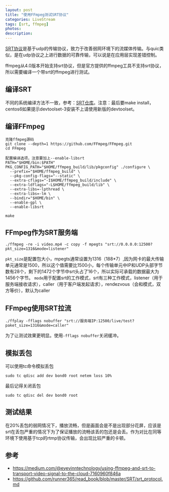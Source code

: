 ```yaml
---
layout: post
title: "使用FFmpeg测试SRT协议"
categories: LiveStream
tags: [srt, ffmpeg]
photos:
description: 
---
```


[SRT协议](https://github.com/Haivision/srt)是基于udp的传输协议，致力于改善弱网环境下的流媒体传输。与quic类似，是在udp协议之上进行数据的可靠传输，可以说是在应用层实现差错控制。

ffmpeg从4.0版本开始支持srt协议，但是官方提供的ffmpeg工具不支持srt协议，所以需要编译一个带srt的ffmpeg进行测试。

## 编译SRT
不同的系统编译方法不一致，参考：[SRT仓库](https://github.com/Haivision/srt)。注意：最后要make install，centos6如果提示devtoolset-3安装不上请使用新版的devtoolset。

## 编译FFmpeg
```
克隆ffmpeg源码
git clone --depth=1 https://github.com/FFmpeg/FFmpeg.git
cd FFmpeg

配置编译选项，注意要加上--enable-libsrt
PATH="$HOME/bin:$PATH" PKG_CONFIG_PATH="$HOME/ffmpeg_build/lib/pkgconfig" ./configure \
  --prefix="$HOME/ffmpeg_build" \
  --pkg-config-flags="--static" \
  --extra-cflags="-I$HOME/ffmpeg_build/include" \
  --extra-ldflags="-L$HOME/ffmpeg_build/lib" \
  --extra-libs=-lpthread \
  --extra-libs=-lm \
  --bindir="$HOME/bin" \
  --enable-gpl \
  --enable-libsrt

make
```

## FFmpeg作为SRT服务端
```
./ffmpeg -re -i video.mp4 -c copy -f mpegts "srt://0.0.0.0:12500?pkt_size=1316&mode=listener"
```
`pkt_size`是配置包大小，mpegts通常设置为1316（188*7）,因为网卡的最大传输单元通常是1500，所以这个值需要比1500小，每个传输单元中IP和UDP头部字节数有28个，剩下的1472个字节中srt头占了16个，所以实际可承载的数据最大为1456个字节。
`mode`用于配置srt的工作模式，srt有三种工作模式，listener（用于服务端接收请求），caller（用于客户端发起请求），rendezvous（会和模式，双方等价），默认为caller

## FFmpeg使用SRT拉流
```
./ffplay -fflags nobuffer "srt://服务端IP:12500/live/test?paket_size=1316&mode=caller"
```
为了让测试效果更明显。使用`-fflags nobuffer`关闭缓冲。

## 模拟丢包
可以使用tc命令模拟丢包
```
sudo tc qdisc add dev bond0 root netem loss 10%
```
最后记得关闭丢包
```
sudo tc qdisc del dev bond0 root
```

## 测试结果
在20%丢包的弱网情况下，播放流畅，但是画面会是不是出现部分花屏，应该是srt在丢包严重的情况下为了保证播放的流畅该丢的包还是会丢。作为对比在同等环境下使用基于tcp的rtmp协议传输，会出现比较严重的卡顿。

## 参考
- <https://medium.com/@eyevinntechnology/using-ffmpeg-and-srt-to-transport-video-signal-to-the-cloud-7160960f846a>
- <https://github.com/runner365/read_book/blob/master/SRT/srt_protocol.md>